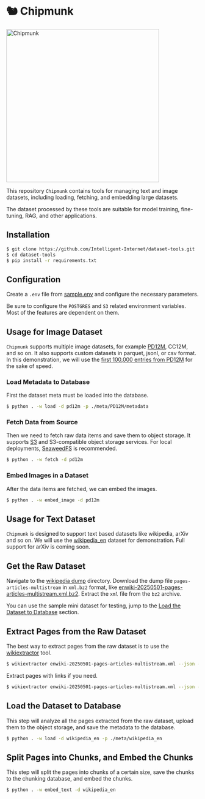 # 🐿️ Chipmunk

<img src="https://github.com/user-attachments/assets/eb5ea0c1-17e4-4b2a-bccb-48dcb20b4344" alt="Chipmunk" width="400">

This repository `Chipmunk` contains tools for managing text and image datasets, including loading, fetching, and embedding large datasets.

The dataset processed by these tools are suitable for model training, fine-tuning, RAG, and other applications.

## Installation

```bash
$ git clone https://github.com/Intelligent-Internet/dataset-tools.git
$ cd dataset-tools
$ pip install -r requirements.txt
```

## Configuration

Create a `.env` file from [sample.env](./sample.env) and configure the necessary parameters.

Be sure to configure the `POSTGRES` and `S3` related environment variables. Most of the features are dependent on them.

## Usage for Image Dataset

`Chipmunk` supports multiple image datasets, for example [PD12M](https://huggingface.co/datasets/Spawning/PD12M), CC12M, and so on. It also supports custom datasets in parquet, jsonl, or csv format. In this demonstration, we will use the [first 100,000 entries from PD12M](https://huggingface.co/datasets/Spawning/PD12M/tree/main/metadata?show_file_info=metadata%2Fpd12m.000.parquet) for the sake of speed.

### Load Metadata to Database

First the dataset meta must be loaded into the database.

```bash
$ python . -w load -d pd12m -p ./meta/PD12M/metadata
```

### Fetch Data from Source

Then we need to fetch raw data items and save them to object storage. It supports [S3](https://aws.amazon.com/s3/) and S3-compatible object storage services. For local deployments, [SeaweedFS](https://github.com/seaweedfs/seaweedfs) is recommended.

```bash
$ python . -w fetch -d pd12m
```

### Embed Images in a Dataset

After the data items are fetched, we can embed the images.

```bash
$ python . -w embed_image -d pd12m
```

## Usage for Text Dataset

`Chipmunk` is designed to support text based datasets like wikipedia, arXiv and so on. We will use the [wikipedia_en](https://huggingface.co/datasets/Spawning/wikipedia_en) dataset for demonstration. Full support for arXiv is coming soon.

## Get the Raw Dataset

Navigate to the [wikipedia dump](https://dumps.wikimedia.org/enwiki/20250501/) directory. Download the dump file `pages-articles-multistream` in `xml.bz2` format, like [enwiki-20250501-pages-articles-multistream.xml.bz2](https://dumps.wikimedia.org/enwiki/20250501/enwiki-20250501-pages-articles-multistream.xml.bz2). Extract the `xml` file from the `bz2` archive.

You can use the sample mini dataset for testing, jump to the [Load the Dataset to Database](#load-the-dataset-to-database) section.

## Extract Pages from the Raw Dataset

The best way to extract pages from the raw dataset is to use the [wikiextractor](https://github.com/attardi/wikiextractor) tool.

```bash
$ wikiextractor enwiki-20250501-pages-articles-multistream.xml --json --no-templates -o /path/to/wikipedia_en
```

Extract pages with links if you need.

```bash
$ wikiextractor enwiki-20250501-pages-articles-multistream.xml --json --no-templates--links -o /path/to/wikipedia_en
```

## Load the Dataset to Database

This step will analyze all the pages extracted from the raw dataset, upload them to the object storage, and save the metadata to the database.

```bash
$ python . -w load -d wikipedia_en -p ./meta/wikipedia_en
```

## Split Pages into Chunks, and Embed the Chunks

This step will split the pages into chunks of a certain size, save the chunks to the chunking database, and embed the chunks.

```bash
$ python . -w embed_text -d wikipedia_en
```
